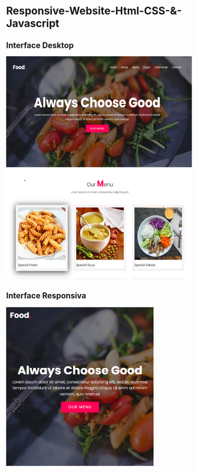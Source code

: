 # Responsive-Website-Html-CSS-&-Javascript

## Interface Desktop

<img src="img/images/Captura de Tela (124).png" height="300" width="600">
<img src="img/images/Captura de Tela (123).png" height="300" width="600">

## Interface Responsiva

<img src="img/images/Captura de Tela (126).png" height="430" width="400">
